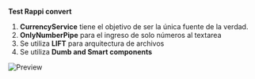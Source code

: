 **Test Rappi convert**

 1. **CurrencyService** tiene el objetivo de ser la única fuente de la verdad.
 2. **OnlyNumberPipe** para el ingreso de solo números al textarea
 3. Se utiliza **LIFT** para arquitectura de archivos
 4. Se utiliza **Dumb and Smart components**

![Preview](https://lh3.googleusercontent.com/n7nGA69OE1B2lz-LIsceIEnvSQCuNcEqzwt_jjLZSVEBLcEf8BLBmAPeiIRzIM5QeBWnsBE33aLmumwaJ-SSmrbJss6c8bVMyjae7jn1XpI8EFPhd9pw1w-ThFbLfmRoxMZjz3E1nXH3pXhw_rBCXzHaPNSbDRntESqaxDd1JdyDy0dPi54MAfwlcg2svRoG45kN107Vep658FNQ0glXJsq69LacuPUWPag7M7riyd4YZbyW0DZ_peHG4vfULKZ5F-sS8RKLFLbeiU97bRmbkL--LicKYMbaunTE8SLaYMAgpUI3GA40vH81xPyvxX_gzfrUEDLNKwckFwnnpaJ4RDF3qD_cXOUroAmHMv2AW55PH1KE4SxOyjLAwOsbAgV3zUHll3UPKofqojbQBxJxyl1x703JOb1ExvUVw6Fg0QyEs7X9UdsFETTc-o3zycLSFPYvbgJZB-kxP_Eb6ATTVgEcww5zArHDa3t_pD98laXMBDAKYPlu7i5ebFDboU_ltQ5IuHBqBqiKk5L2mFz3JjcBwMnuTSkpolJK7x4sodLqdjXYezR7pQC8CLXGHAkTKmvex9Z6qJGaXe3VN1FXBIiqtbDQE3GNx-4QnLYjGLIQJNjafxVxifXlb07NWYRY5zSL0WRLCGmRVoHkBWGQChLbab1-Bea-k6J9kSyvBX5PZ2QN3-sNENWxEDXI1AVWDY4KN4jnGvY_P-kaEP28OMbZuFlmkSdfzuFNRXkhS1J6Pf3G=w1041-h527-no)
